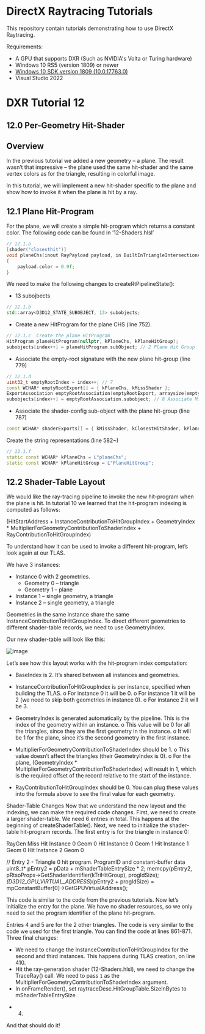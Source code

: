 DirectX Raytracing Tutorials
============
This repository contain tutorials demonstrating how to use DirectX Raytracing.

Requirements:
- A GPU that supports DXR (Such as NVIDIA's Volta or Turing hardware)
- Windows 10 RS5 (version 1809) or newer
- [Windows 10 SDK version 1809 (10.0.17763.0)](https://developer.microsoft.com/en-us/windows/downloads/sdk-archive)
- Visual Studio 2022

# DXR Tutorial 12

## 12.0 Per-Geometry Hit-Shader

## Overview
In the previous tutorial we added a new geometry – a plane. The result wasn’t that impressive – the
plane used the same hit-shader and the same vertex colors as for the triangle, resulting in colorful
image.

In this tutorial, we will implement a new hit-shader specific to the plane and show how to invoke it
when the plane is hit by a ray.

## 12.1 Plane Hit-Program
For the plane, we will create a simple hit-program which returns a constant color. The following code
can be found in ’12-Shaders.hlsl’
```c++
// 12.1.a
[shader("closesthit")]
void planeChs(inout RayPayload payload, in BuiltInTriangleIntersectionAttributes attribs)
{
    payload.color = 0.9f;
}
```

We need to make the following changes to createRtPipelineState():
  * 13 subojbects
  ```c++
  // 12.1.b
  std::array<D3D12_STATE_SUBOBJECT, 13> subobjects;
  ```
  * Create a new HitProgram for the plane CHS (line 752).
  ```c++
  // 12.1.c  Create the plane HitProgram
  HitProgram planeHitProgram(nullptr, kPlaneChs, kPlaneHitGroup);
  subobjects[index++] = planeHitProgram.subObject; // 2 Plane Hit Group
  ```
  * Associate the empty-root signature with the new plane hit-group (line 779)
  ```c++
  // 12.1.d
  uint32_t emptyRootIndex = index++; // 7
  const WCHAR* emptyRootExport[] = { kPlaneChs, kMissShader };
  ExportAssociation emptyRootAssociation(emptyRootExport, arraysize(emptyRootExport), &(subobjects[emptyRootIndex]));
  subobjects[index++] = emptyRootAssociation.subobject; // 8 Associate Miss Root Sig to Miss Shader
  ```
  * Associate the shader-config sub-object with the plane hit-group (line 787)
  ```c++
  const WCHAR* shaderExports[] = { kMissShader, kClosestHitShader, kPlaneChs /*12.1.e*/, kRayGenShader};
  ```
Create the string representations (line 582~)
```c++
// 12.1.f
static const WCHAR* kPlaneChs = L"planeChs";
static const WCHAR* kPlaneHitGroup = L"PlaneHitGroup";
```

## 12.2 Shader-Table Layout
We would like the ray-tracing pipeline to invoke the new hit-program when the plane is hit. In tutorial
10 we learned that the hit-program indexing is computed as follows:

  (HitStartAddress +
  InstanceContributionToHitGroupIndex +
  GeometryIndex * MultiplierForGeometryContributionToShaderIndex +
  RayContributionToHitGroupIndex)

To understand how it can be used to invoke a different hit-program, let’s look again at our TLAS.

We have 3 instances:

  - Instance 0 with 2 geometries.
    * Geometry 0 – triangle
    * Geometry 1 – plane
  - Instance 1 – single geometry, a triangle
  - Instance 2 – single geometry, a triangle
  
Geometries in the same instance share the same InstanceContributionToHitGroupIndex. To direct
different geometries to different shader-table records, we need to use GeometryIndex.

Our new shader-table will look like this:

![image](https://user-images.githubusercontent.com/17934438/221359382-c4667656-0e00-4986-ac49-3855373507ab.png)

Let’s see how this layout works with the hit-program index computation:
- BaseIndex is 2. It’s shared between all instances and geometries.
- InstanceContributionToHitGroupIndex is per instance, specified when building the TLAS.
o For instance 0 it will be 0.
o For instance 1 it will be 2 (we need to skip both geometries in instance 0).
o For instance 2 it will be 3.
- GeometryIndex is generated automatically by the pipeline. This is the index of the geometry
within an instance.
o This value will be 0 for all the triangles, since they are the first geometry in the instance.
o It will be 1 for the plane, since it’s the second geometry in the first instance.
- MultiplierForGeometryContributionToShaderIndex should be 1.
o This value doesn’t affect the triangles (their GeometryIndex is 0).
o For the plane, (GeometryIndex *
MultiplierForGeometryContributionToShaderIndex) will result in 1, which is the
required offset of the record relative to the start of the instance.

- RayContributionToHitGroupIndex should be 0.
You can plug these values into the formula above to see the final value for each geometry.

Shader-Table Changes
Now that we understand the new layout and the indexing, we can make the required code changes.
First, we need to create a larger shader-table. We need 6 entries in total. This happens at the beginning
of createShaderTable().
Next, we need to initialize the shader-table hit-program records. The first entry is for the triangle in
instance 0:

RayGen Miss Hit
Instance 0
Geom 0
Hit
Instance 0
Geom 1
Hit
Instance 1
Geom 0
Hit
Instance 2
Geom 0

// Entry 2 - Triangle 0 hit program. ProgramID and constant-buffer data
uint8_t* pEntry2 = pData + mShaderTableEntrySize * 2;
memcpy(pEntry2, pRtsoProps-&gt;GetShaderIdentifier(kTriHitGroup), progIdSize);
*(D3D12_GPU_VIRTUAL_ADDRESS*)(pEntry2 + progIdSize) = mpConstantBuffer[0]-&gt;GetGPUVirtualAddress();

This code is similar to the code from the previous tutorials.
Now let’s initialize the entry for the plane. We have no shader resources, so we only need to set the
program identifier of the plane hit-program.

Entries 4 and 5 are for the 2 other triangles. The code is very similar to the code we used for the first
triangle. You can find the code at lines 861-871.
Three final changes:
- We need to change the InstanceContributionToHitGroupIndex for the second and third
instances. This happens during TLAS creation, on line 410.
- Hit the ray-generation shader (12-Shaders.hlsl), we need to change the TraceRay() call. We
need to pass `1` as the MultiplierForGeometryContributionToShaderIndex argument.
- In onFrameRender(), set raytraceDesc.HitGroupTable.SizeInBytes to mShaderTableEntrySize
* 4.

And that should do it!
